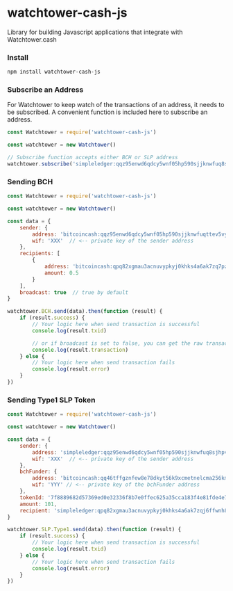 # watchtower-cash-js

Library for building Javascript applications that integrate with Watchtower.cash

### Install
```bash
npm install watchtower-cash-js
```

### Subscribe an Address
For Watchtower to keep watch of the transactions of an address, it needs to be subscribed. A convenient function is included here to subscribe an address.
```javascript
const Watchtower = require('watchtower-cash-js')

const watchtower = new Watchtower()

// Subscribe function accepts either BCH or SLP address
watchtower.subscribe('simpleledger:qqz95enwd6qdcy5wnf05hp590sjjknwfuq8sjhpv6x')
```

### Sending BCH
```javascript
const Watchtower = require('watchtower-cash-js')

const watchtower = new Watchtower()

const data = {
    sender: {
        address: 'bitcoincash:qqz95enwd6qdcy5wnf05hp590sjjknwfuqttev5vyc',
        wif: 'XXX'  // <-- private key of the sender address
    },
    recipients: [
        {
            address: 'bitcoincash:qpq82xgmau3acnuvypkyj0khks4a6ak7zq7pzjmnfe',
            amount: 0.5
        }
    ],
    broadcast: true  // true by default
}

watchtower.BCH.send(data).then(function (result) {
    if (result.success) {
        // Your logic here when send transaction is successful
        console.log(result.txid)

        // or if broadcast is set to false, you can get the raw transaction hex by
        console.log(result.transaction)
    } else {
        // Your logic here when send transaction fails
        console.log(result.error)
    }
})
```

### Sending Type1 SLP Token
```javascript
const Watchtower = require('watchtower-cash-js')

const watchtower = new Watchtower()

const data = {
    sender: {
        address: 'simpleledger:qqz95enwd6qdcy5wnf05hp590sjjknwfuq8sjhpv6x',
        wif: 'XXX'  // <-- private key of the sender address
    },
    bchFunder: {
        address: 'bitcoincash:qq46tffgznfew8e78dkyt56k9xcmetnelcma256km7',
        wif: 'YYY' // <-- private key of the bchFunder address
    },
    tokenId: '7f8889682d57369ed0e32336f8b7e0ffec625a35cca183f4e81fde4e71a538a1',
    amount: 101,
    recipient: 'simpleledger:qpq82xgmau3acnuvypkyj0khks4a6ak7zqj6ffwnh8'
}

watchtower.SLP.Type1.send(data).then(function (result) {
    if (result.success) {
        // Your logic here when send transaction is successful
        console.log(result.txid)
    } else {
        // Your logic here when send transaction fails
        console.log(result.error)
    }
})
```

